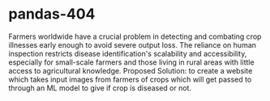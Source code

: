 # pandas-404
Farmers worldwide have a crucial problem in detecting and combating crop illnesses early enough to avoid severe output loss. The reliance on human inspection restricts disease identification's scalability and accessibility, especially for small-scale farmers and those living in rural areas with little access to agricultural knowledge.
Proposed Solution: to create a website which takes input images from farmers of crops which will get passed to through an ML model to give if crop is diseased or not. 
